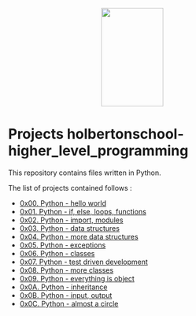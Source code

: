<p align="center">
    <img width="50%" height="200" src="https://getlogovector.com/wp-content/uploads/2020/11/holberton-school-logo-vector.png"
</p>

# Projects holbertonschool-higher_level_programming

This repository contains files written in Python.  

The list of projects contained follows :

* [0x00. Python - hello world](./0x00-python-hello_world)
* [0x01. Python - if, else, loops, functions](./0x01-python-if_else_loops_functions)
* [0x02. Python - import, modules](./0x02-python-import_modules)
* [0x03. Python - data structures](./0x03-python-data_structures)
* [0x04. Python - more data structures](./0x04-python-more_data_structures)
* [0x05. Python - exceptions](./0x05-python-exceptions)
* [0x06. Python - classes](./0x06-python-classes)
* [0x07. Python - test driven development](./0x07-python-test_driven_development)
* [0x08. Python - more classes](./0x08-python-more_classes)
* [0x09. Python - everything is object](./0x09-python-everything_is_object)
* [0x0A. Python - inheritance](./0x0A-python-inheritance)
* [0x0B. Python - input, output](./0x0B-python-input_output)
* [0x0C. Python - almost a circle](./0x0C-python-almost_a_circle)
